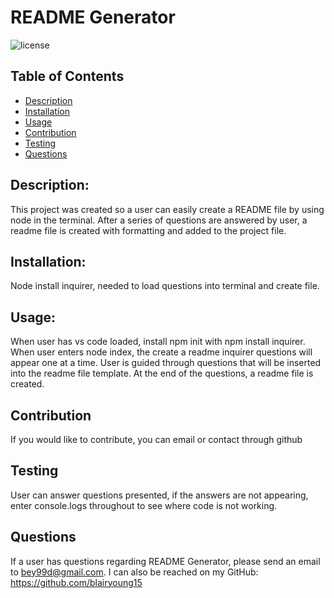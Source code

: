# README Generator

![license](https://img.shields.io/badge/license-MIT-blue.svg)

## Table of Contents
* [Description](#description)
* [Installation](#installation)
* [Usage](#usage)
* [Contribution](#contribution)
* [Testing](#testing)
* [Questions](#questions)

## Description:
This project was created so a user can easily create a README file by using node in the terminal. After a series of questions are answered by user, a readme file is created with formatting and added to the project file.

## Installation:
Node install inquirer, needed to load questions into terminal and create file.

## Usage:
When user has vs code loaded, install npm init with npm install inquirer. When user enters node index, the create a readme inquirer questions will appear one at a time. User is guided through questions that will be inserted into the readme file template. At the end of the questions, a readme file is created.

## Contribution 
If you would like to contribute, you can email or contact through github

## Testing
User can answer questions presented, if the answers are not appearing, enter console.logs throughout to see where code is not working.

## Questions
If a user has questions regarding README Generator, 
please send an email to bey99d@gmail.com.
I can also be reached on my GitHub:
https://github.com/blairyoung15

